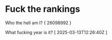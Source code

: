 # Fuck the rankings

Who the hell am I?
{ 26098992 }

What fucking year is it?
[ 2025-03-13T12:26:40Z ]
